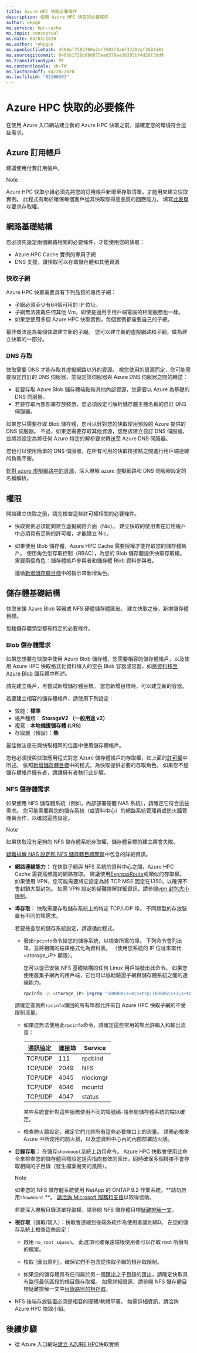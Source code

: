 ```yaml
---
title: Azure HPC 快取必要條件
description: 使用 Azure HPC 快取的必要條件
author: ekpgh
ms.service: hpc-cache
ms.topic: conceptual
ms.date: 04/03/2020
ms.author: rohogue
ms.openlocfilehash: 4508ef7583760a7ef7503f8a6f37202af2684d81
ms.sourcegitcommit: 849bb1729b89d075eed579aa36395bf4d29f3bd9
ms.translationtype: MT
ms.contentlocale: zh-TW
ms.lasthandoff: 04/28/2020
ms.locfileid: "82106503"
---
```

# <a name="prerequisites-for-azure-hpc-cache"></a>Azure HPC 快取的必要條件

在使用 Azure 入口網站建立新的 Azure HPC 快取之前，請確定您的環境符合這些需求。

## <a name="azure-subscription"></a>Azure 訂用帳戶

建議使用付費訂用帳戶。

> [!NOTE]
> Azure HPC 快取小組必須先將您的訂用帳戶新增至存取清單，才能用來建立快取實例。 此程式有助於確保每個客戶從其快取取得高品質的回應能力。 填寫[此表單](https://aka.ms/onboard-hpc-cache)以要求存取權。

## <a name="network-infrastructure"></a>網路基礎結構

您必須先設定兩個網路相關的必要條件，才能使用您的快取：

* Azure HPC Cache 實例的專用子網
* DNS 支援，讓快取可以存取儲存體和其他資源

### <a name="cache-subnet"></a>快取子網

Azure HPC 快取需要具有下列品質的專用子網：

* 子網必須至少有64個可用的 IP 位址。
* 子網無法裝載任何其他 Vm，即使是適用于用戶端電腦的相關服務也一樣。
* 如果您使用多個 Azure HPC 快取實例，每個實例都需要自己的子網。

最佳做法是為每個快取建立新的子網。 您可以建立新的虛擬網路和子網，做為建立快取的一部分。

### <a name="dns-access"></a>DNS 存取

快取需要 DNS 才能存取其虛擬網路以外的資源。 視您使用的資源而定，您可能需要設定自訂的 DNS 伺服器，並設定該伺服器與 Azure DNS 伺服器之間的轉送：

* 若要存取 Azure Blob 儲存體端點和其他內部資源，您需要以 Azure 為基礎的 DNS 伺服器。
* 若要存取內部部署存放裝置，您必須設定可解析儲存體主機名稱的自訂 DNS 伺服器。

如果您只需要存取 Blob 儲存體，您可以針對您的快取使用預設的 Azure 提供的 DNS 伺服器。 不過，如果您需要存取其他資源，您應該建立自訂 DNS 伺服器，並將其設定為將任何 Azure 特定的解析要求轉送至 Azure DNS 伺服器。

您也可以使用簡單的 DNS 伺服器，在所有可用的快取掛接點之間進行用戶端連線的負載平衡。

[針對 azure 虛擬網路中的資源](https://docs.microsoft.com/azure/virtual-network/virtual-networks-name-resolution-for-vms-and-role-instances)，深入瞭解 azure 虛擬網路和 DNS 伺服器設定的名稱解析。

## <a name="permissions"></a>權限

開始建立快取之前，請先檢查這些許可權相關的必要條件。

* 快取實例必須能夠建立虛擬網路介面（Nic）。 建立快取的使用者在訂用帳戶中必須具有足夠的許可權，才能建立 Nic。

* 如果使用 Blob 儲存體，Azure HPC Cache 需要授權才能存取您的儲存體帳戶。 使用角色型存取控制（RBAC），為您的 Blob 儲存體提供快取存取權。 需要兩個角色：儲存體帳戶參與者和儲存體 Blob 資料參與者。

  遵循[新增儲存體目標](hpc-cache-add-storage.md#add-the-access-control-roles-to-your-account)中的指示來新增角色。

## <a name="storage-infrastructure"></a>儲存體基礎結構

快取支援 Azure Blob 容器或 NFS 硬體儲存體匯出。 建立快取之後，新增儲存體目標。

每種儲存體類型都有特定的必要條件。

### <a name="blob-storage-requirements"></a>Blob 儲存體需求

如果您想要在快取中使用 Azure Blob 儲存體，您需要相容的儲存體帳戶，以及使用 Azure HPC 快取格式化資料填入的空白 Blob 容器或容器，如[將資料移至 Azure Blob 儲存體](hpc-cache-ingest.md)中所述。

請先建立帳戶，再嘗試新增儲存體目標。 當您新增目標時，可以建立新的容器。

若要建立相容的儲存體帳戶，請使用下列設定：

* 效能：**標準**
* 帳戶種類： **StorageV2 （一般用途 v2）**
* 複寫：**本地備援儲存體 (LRS)**
* 存取層（預設）：**熱**

最佳做法是在與快取相同的位置中使用儲存體帳戶。

您也必須授與快取應用程式對您 Azure 儲存體帳戶的存取權，如上面的[許可權](#permissions)中所述。 依照[新增儲存體目標](hpc-cache-add-storage.md#add-the-access-control-roles-to-your-account)中的程式，為快取提供必要的存取角色。 如果您不是儲存體帳戶擁有者，請讓擁有者執行此步驟。

### <a name="nfs-storage-requirements"></a>NFS 儲存體需求
<!-- linked from configuration.md -->

如果使用 NFS 儲存體系統（例如，內部部署硬體 NAS 系統），請確定它符合這些需求。 您可能需要與您的儲存系統（或資料中心）的網路系統管理員或防火牆管理員合作，以確認這些設定。

> [!NOTE]
> 如果快取沒有足夠的 NFS 儲存體系統存取權，儲存體目標的建立將會失敗。

[疑難排解 NAS 設定和 NFS 儲存體目標問題](troubleshoot-nas.md)中包含的詳細資訊。

* **網路連線能力：** 在快取子網與 NFS 系統的資料中心之間，Azure HPC Cache 需要高頻寬的網路存取。 建議使用[ExpressRoute](https://docs.microsoft.com/azure/expressroute/)或類似的存取權。 如果使用 VPN，您可能需要將它設定為將 TCP MSS 固定在1350，以確保不會封鎖大型封包。 如需 VPN 設定的疑難排解詳細資訊，請參閱[vpn 封包大小限制](troubleshoot-nas.md#adjust-vpn-packet-size-restrictions)。

* **埠存取：** 快取需要存取儲存系統上的特定 TCP/UDP 埠。 不同類型的存放裝置有不同的埠需求。

  若要檢查您的儲存系統設定，請遵循此程式。

  * 發出`rpcinfo`命令給您的儲存系統，以檢查所需的埠。 下列命令會列出埠，並將相關的結果格式化為資料表。 （使用您系統的 IP 位址來取代 *<storage_IP>* 期限）。

    您可以從已安裝 NFS 基礎結構的任何 Linux 用戶端發出此命令。 如果您使用叢集子網內的用戶端，它也可以協助驗證子網與儲存體系統之間的連線能力。

    ```bash
    rpcinfo -p <storage_IP> |egrep "100000\s+4\s+tcp|100005\s+3\s+tcp|100003\s+3\s+tcp|100024\s+1\s+tcp|100021\s+4\s+tcp"| awk '{print $4 "/" $3 " " $5}'|column -t
    ```

  請確定查詢所``rpcinfo``傳回的所有埠都允許來自 Azure HPC 快取子網的不受限制流量。

  * 如果您無法使用此`rpcinfo`命令，請確定這些常用的埠允許輸入和輸出流量：

    | 通訊協定 | 連接埠  | Service  |
    |----------|-------|----------|
    | TCP/UDP  | 111   | rpcbind  |
    | TCP/UDP  | 2049  | NFS      |
    | TCP/UDP  | 4045  | nlockmgr |
    | TCP/UDP  | 4046  | mountd   |
    | TCP/UDP  | 4047  | status   |

    某些系統會針對這些服務使用不同的埠號碼-請參閱儲存體系統的檔以確定。

  * 檢查防火牆設定，確定它們允許所有這些必要端口上的流量。 請務必檢查 Azure 中所使用的防火牆，以及您資料中心內的內部部署防火牆。

* **目錄存取：** 在儲存`showmount`系統上啟用命令。 Azure HPC 快取會使用此命令來檢查您的儲存體目標設定是否指向有效的匯出，同時確保多個掛接不會存取相同的子目錄（發生檔案衝突的風險）。

  > [!NOTE]
  > 如果您的 NFS 儲存體系統使用 NetApp 的 ONTAP 9.2 作業系統，**請勿啟用`showmount` **。 [請洽詢 Microsoft 服務和支援](hpc-cache-support-ticket.md)以取得協助。

  若要深入瞭解目錄清單存取權，請參閱 NFS 儲存體目標[疑難排解一文](troubleshoot-nas.md#enable-export-listing)。

* **根存取**（讀取/寫入）：快取會連線到後端系統作為使用者識別碼0。 在您的儲存系統上檢查這些設定：
  
  * 啟用 `no_root_squash`。 此選項可確保遠端根使用者可以存取 root 所擁有的檔案。

  * 核取 [匯出原則]，確保它們不包含從快取子網的根存取限制。

  * 如果您的儲存體具有任何屬於另一個匯出之子目錄的匯出，請確定快取具有路徑最低區段的根目錄存取權。 如需詳細資訊，請參閱 NFS 儲存體目標疑難排解一文中[目錄路徑的根存取](troubleshoot-nas.md#allow-root-access-on-directory-paths)。

* NFS 後端存放裝置必須是相容的硬體/軟體平臺。 如需詳細資訊，請洽詢 Azure HPC 快取小組。

## <a name="next-steps"></a>後續步驟

* 從 Azure 入口網站[建立 AZURE HPC](hpc-cache-create.md)快取實例
